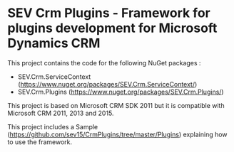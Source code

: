 # SEV Crm Plugins - Framework for plugins development for Microsoft Dynamics CRM

This project contains the code for the following NuGet packages :
- SEV.Crm.ServiceContext (https://www.nuget.org/packages/SEV.Crm.ServiceContext/)
- SEV.Crm.Plugins (https://www.nuget.org/packages/SEV.Crm.Plugins/)

This project is based on Microsoft CRM SDK 2011 but it is compatible with Microsoft CRM 2011, 2013 and 2015.

This project includes a Sample (https://github.com/sev15/CrmPlugins/tree/master/Plugins) explaining how to use the framework.
